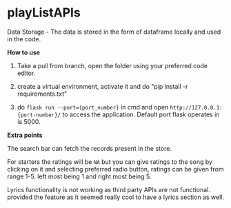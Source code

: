 # playListAPIs

Data Storage - The data is stored in the form of dataframe locally and used in the code.

************************How to use************************

1. Take a pull from branch, open the folder using your preferred code editor.

2. create a virtual environment, activate it and do "pip install -r requirements.txt"

3. do `flask run --port={port_number}` in cmd and open `http://127.0.0.1:{port-number}/` to access the application. Default port flask operates in is 5000.

************************Extra points************************

The search bar can fetch the records present in the store.

For starters the ratings will be `NA` but you can give ratings to the song by clicking on it and selecting preferred radio button, ratings can be given from range 1-5. left most being 1 and right most being 5.

Lyrics functionality is not working as third party APIs are not functional. provided the feature as it seemed really cool to have a lyrics section as well.